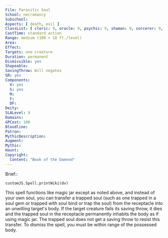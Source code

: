 ```yaml
---
File: Parasitic Soul
School: necromancy
Subschool: 
Aspects: [ death, evil ]
ClassList: { cleric: 9, oracle: 9, psychic: 9, shaman: 9, sorcerer: 9, wizard: 9, witch: 9 }
CastTime: standard action
Range: medium (100 + 10 ft./level)
Area: 
Effect: 
Targets: one creature
Duration: permanent
Dismissible: yes
Shapeable: 
SavingThrow: Will negates
SR: yes
Components:
  V: yes
  S: yes
  M: 
  F: 
  DF: 
Deity: 
SLALevel: 9
Domains: 
GPCost: 100
Bloodline: 
Patron: 
MythicDescription: 
Augment: 
Mythic: 
Haunt: 
Copyright:
  Content: "Book of the Damned"
---
```

Brief:: 

```dataviewjs
customJS.Spell.printWiki(dv)
```

This spell functions like magic jar except as noted above, and instead of your own soul, you can transfer a trapped soul (such as one trapped in a soul gem or trapped with soul bind or trap the soul) from the receptacle into an unwilling target's body. If the target creature fails its saving throw, it dies and the trapped soul in the receptacle permanently inhabits the body as if using magic jar. The trapped soul does not get a saving throw to resist this transfer. To dismiss the spell, you must be within range of the possessed body.
